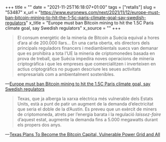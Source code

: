 +++
title = ""
date = "2021-11-25T16:18:07+01:00"
tags = ["retalls"]
slug = "53487"
x_url = "https://www.euronews.com/next/2021/11/12/europe-must-ban-bitcoin-mining-to-hit-the-1-5c-paris-climate-goal-say-swedish-regulators"
x_title = "Europe must ban Bitcoin mining to hit the 1.5C Paris climate goal, say Swedish regulators"
x_source = ""
+++

> El consum energètic de la mineria de Bitcoin a Suècia equival a hores d’ara al de 200.000 llars… En una carta oberta, els directors dels principals reguladors financers i mediambientals suecs van demanar que es prohibira a tota l'UE la mineria de criptomonedes basada en prova de treball, que Suècia impedira noves operacions de mineria criptogràfica i que les empreses que comercialitzen i inverteixen en actius criptogràfics no puguen descriure les seues activitats empresarials com a ambientalment sostenibles.

—[Europe must ban Bitcoin mining to hit the 1.5C Paris climate goal, say Swedish regulators](https://www.euronews.com/next/2021/11/12/europe-must-ban-bitcoin-mining-to-hit-the-1-5c-paris-climate-goal-say-swedish-regulators)

> Texas, que ja alberga la xarxa elèctrica més vulnerable dels Estats Units, està a punt de patir un augment de la demanda d’electricitat que seria el doble de la d’Austin. Es preveu que un exèrcit de miners de criptomoneda, atrets per l’energia barata i la regulació *laissez-faire*  d’aquest estat, augmente la demanda fins a 5.000 megawatts durant els propers dos anys.

—[Texas Plans To Become the Bitcoin Capital, Vulnerable Power Grid and All](https://hardware.slashdot.org/story/21/11/19/210228/texas-plans-to-become-the-bitcoin-capital-vulnerable-power-grid-and-all)
